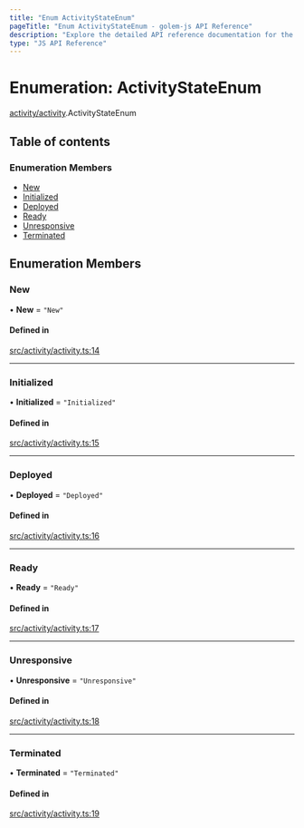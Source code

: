 ```yaml
---
title: "Enum ActivityStateEnum"
pageTitle: "Enum ActivityStateEnum - golem-js API Reference"
description: "Explore the detailed API reference documentation for the Enum ActivityStateEnum within the golem-js SDK for the Golem Network."
type: "JS API Reference"
---
```

# Enumeration: ActivityStateEnum

[activity/activity](../modules/activity_activity).ActivityStateEnum

## Table of contents

### Enumeration Members

- [New](activity_activity.ActivityStateEnum#new)
- [Initialized](activity_activity.ActivityStateEnum#initialized)
- [Deployed](activity_activity.ActivityStateEnum#deployed)
- [Ready](activity_activity.ActivityStateEnum#ready)
- [Unresponsive](activity_activity.ActivityStateEnum#unresponsive)
- [Terminated](activity_activity.ActivityStateEnum#terminated)

## Enumeration Members

### New

• **New** = ``"New"``

#### Defined in

[src/activity/activity.ts:14](https://github.com/golemfactory/golem-js/blob/22da85c/src/activity/activity.ts#L14)

___

### Initialized

• **Initialized** = ``"Initialized"``

#### Defined in

[src/activity/activity.ts:15](https://github.com/golemfactory/golem-js/blob/22da85c/src/activity/activity.ts#L15)

___

### Deployed

• **Deployed** = ``"Deployed"``

#### Defined in

[src/activity/activity.ts:16](https://github.com/golemfactory/golem-js/blob/22da85c/src/activity/activity.ts#L16)

___

### Ready

• **Ready** = ``"Ready"``

#### Defined in

[src/activity/activity.ts:17](https://github.com/golemfactory/golem-js/blob/22da85c/src/activity/activity.ts#L17)

___

### Unresponsive

• **Unresponsive** = ``"Unresponsive"``

#### Defined in

[src/activity/activity.ts:18](https://github.com/golemfactory/golem-js/blob/22da85c/src/activity/activity.ts#L18)

___

### Terminated

• **Terminated** = ``"Terminated"``

#### Defined in

[src/activity/activity.ts:19](https://github.com/golemfactory/golem-js/blob/22da85c/src/activity/activity.ts#L19)
